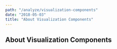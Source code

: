 ```yaml
---
path: "/analyze/visualization-components"
date: "2018-05-03"
title: "About Visualization Components"
---
```


## About Visualization Components